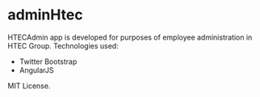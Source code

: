 # adminHtec

HTECAdmin app is developed for purposes of employee administration in HTEC Group. 
Technologies used:
- Twitter Bootstrap
- AngularJS

MIT License.
